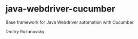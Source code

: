 # java-webdriver-cucumber

Base framework for Java Webdriver automation with Cucumber

Dmitry Rozanovsky  